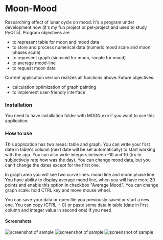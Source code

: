 # Moon-Mood
Researching effect of lunar cycle on mood.
It's a program under development now (it's my fun project or pet-project and used to study PyQT5).
Program objectives are 
  - to represent table for moon and mood data
  - to store and process numerical data (numeric mood scale and moon phases scale) 
  - to represent graph (sinusoid for moon, simple for mood)
  - to average mood-line
  - to request moon data

Current application version realizes all functions above.
Future objectives:
  - calculation optimization of graph painting
  - to implement user-friendly interface

### Installation
You need to have installation folder with MOON.exe if you want to use this application.

### How to use
This application has two areas: table and graph.  You can write your first date in table's column (next date will be set automatically) to start working with the app. You can also write integers between -10 and 10 (try to subjectively rate how was the day). You can change mood data, but you can't change the dates except for the first one.

In graph area you will see two curve lines: mood line and moon phase line. You have ability to display average mood line, when you will have more 20 points and enable this option in checkbox "Average Mood". You can change graph scale: hold CTRL key and move mouse wheel.

You can save your data or open file you previously saved or start a new one. You can copy (CTRL + C) or paste some data in table (date in first column and integer value in second one) if you need.

#### Screenshots
![screenshot of sample](https://pp.userapi.com/c852132/v852132430/155206/_DVUG0mQyWY.jpg)
![screenshot of sample](https://pp.userapi.com/c852132/v852132430/15520f/edWtjGI5Cvg.jpg)
![screenshot of sample](https://pp.userapi.com/c852132/v852132430/155229/pcR3dbn2gRI.jpg)
